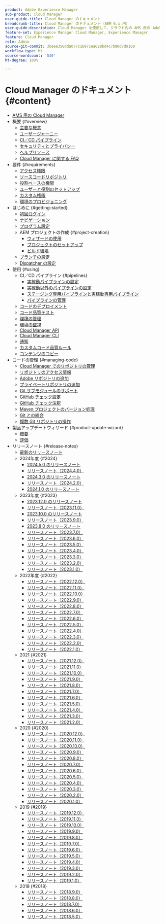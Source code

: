 ```yaml
---
product: Adobe Experience Manager
sub-product: Cloud Manager
user-guide-title: Cloud Manager のドキュメント
breadcrumb-title: Cloud Manager のドキュメント（AEM 6.x 用）
user-guide-description: Cloud Manager を使用して、クラウド内の AMS 用の Adobe Experience Manager を自己管理する方法について説明します。
feature-set: Experience Manager Cloud Manager, Experience Manager
feature: Cloud Manager
role: Admin
source-git-commit: 3beee350dda077c16975ea628bd4c7b80d7d9160
workflow-type: ht
source-wordcount: '530'
ht-degree: 100%

---
```



# Cloud Manager のドキュメント {#content}

+ [AMS 用の Cloud Manager](/help/introduction.md)
+ 概要 {#overview}
   + [主要な概念](/help/overview/key-concepts.md)
   + [ユーザージャーニー](/help/overview/user-journey.md)
   + [CI／CD パイプライン](/help/overview/ci-cd-pipelines.md)
   + [セキュリティとプライバシー](/help/overview/security-and-privacy.md)
   + [ヘルプリソース](/help/overview/help-resources.md)
   + [Cloud Manager に関する FAQ](/help/overview/faqs.md)
+ 要件 {#requirements}
   + [アクセス権限](/help/requirements/access-rights.md)
   + [ソースコードリポジトリ](/help/requirements/source-code-repository.md)
   + [役割ベースの権限](/help/requirements/role-based-permissions.md)
   + [ユーザーと役割のセットアップ](/help/requirements/users-and-roles.md)
   + [カスタム権限](/help/using/custom-permissions.md)
   + [環境のプロビジョニング](/help/requirements/environment-provisioning.md)
+ はじめに {#getting-started}
   + [初回ログイン](/help/getting-started/first-time-login.md)
   + [ナビゲーション](/help/getting-started/navigation.md)
   + [プログラム設定](/help/getting-started/program-setup.md)
   + AEM プロジェクトの作成 {#project-creation}
      + [ウィザードの使用](/help/getting-started/using-the-wizard.md)
      + [プロジェクトのセットアップ](/help/getting-started/project-setup.md)
      + [ビルド環境](/help/getting-started/build-environment.md)
   + [ブランチの設定](/help/getting-started/configuring-branches.md)
   + [Dispatcher の設定](/help/getting-started/dispatcher-configurations.md)
+ 使用 {#using}
   + CI／CD パイプライン {#pipelines}
      + [実稼動パイプラインの設定](/help/using/production-pipelines.md)
      + [実稼動以外のパイプラインの設定](/help/using/non-production-pipelines.md)
      + [ステージング専用パイプラインと実稼動専用パイプライン](/help/using/stage-prod-only.md)
      + [パイプラインの管理](/help/using/managing-pipelines.md)
   + [コードのデプロイメント](/help/using/code-deployment.md)
   + [コード品質テスト](/help/using/code-quality-testing.md)
   + [環境の管理](/help/using/managing-environments.md)
   + [環境の監視](/help/using/monitoring-environments.md)
   + [Cloud Manager API](https://developer.adobe.com/experience-cloud/cloud-manager/reference/api/)
   + [Cloud Manager CLI](https://github.com/adobe/aio-cli-plugin-cloudmanager/blob/main/README.md)
   + [通知](/help/using/notifications.md)
   + [カスタムコード品質ルール](/help/using/custom-code-quality-rules.md)
   + [コンテンツのコピー](/help/using/content-copy.md)
+ コードの管理 {#managing-code}
   + [Cloud Manager でのリポジトリの管理](/help/managing-code/managing-repositories.md)
   + [リポジトリのアクセス情報](/help/managing-code/accessing-repositories.md)
   + [Adobe リポジトリの追加](/help/managing-code/adobe-repositories.md)
   + [プライベートリポジトリの追加](/help/managing-code/private-repositories.md)
   + [Git サブモジュールのサポート](/help/managing-code/git-submodules.md)
   + [GitHub チェック設定](/help/managing-code/github-check-config.md)
   + [GitHub チェック注釈](/help/managing-code/github-annotations.md)
   + [Maven プロジェクトのバージョン処理](/help/managing-code/maven-project-version.md)
   + [Git との統合](/help/managing-code/git-integration.md)
   + [複数 Git リポジトリの操作](/help/managing-code/multiple-git-repos.md)
+ 製品アップデートウィザード {#product-update-wizard}
   + [概要](/help/product-update-wizard/overview.md)
   + [評価](/help/product-update-wizard/evaluation.md)
+ リリースノート {#release-notes}
   + [最新のリリースノート](/help/release-notes/current.md)
   + 2024年度 {#2024}
      + [2024.5.0 のリリースノート](/help/release-notes/2024/2024-5-0.md)
      + [リリースノート（2024.4.0）](/help/release-notes/2024/2024-4-0.md)
      + [2024.3.0 のリリースノート](/help/release-notes/2024/2024-3-0.md)
      + [リリースノート（2024.2.0）](/help/release-notes/2024/2024-2-0.md)
      + [2024.1.0 のリリースノート](/help/release-notes/2024/2024-1-0.md)
   + 2023年度 {#2023}
      + [2023.12.0 のリリースノート](/help/release-notes/2023/2023-12-0.md)
      + [リリースノート（2023.11.0）](/help/release-notes/2023/2023-11-0.md)
      + [2023.10.0 のリリースノート](/help/release-notes/2023/2023-10-0.md)
      + [リリースノート（2023.9.0）](/help/release-notes/2023/2023-9-0.md)
      + [2023.8.0 のリリースノート](/help/release-notes/2023/2023-8-0.md)
      + [リリースノート（2023.7.0）](/help/release-notes/2023/2023-7-0.md)
      + [リリースノート（2023.6.0）](/help/release-notes/2023/2023-6-0.md)
      + [リリースノート（2023.5.0）](/help/release-notes/2023/2023-5-0.md)
      + [リリースノート（2023.4.0）](/help/release-notes/2023/2023-4-0.md)
      + [リリースノート（2023.3.0）](/help/release-notes/2023/2023-3-0.md)
      + [リリースノート（2023.2.0）](/help/release-notes/2023/2023-2-0.md)
      + [リリースノート（2023.1.0）](/help/release-notes/2023/2023-1-0.md)
   + 2022年度 {#2022}
      + [リリースノート（2022.12.0）](/help/release-notes/2022/2022-12-0.md)
      + [リリースノート（2022.11.0）](/help/release-notes/2022/2022-11-0.md)
      + [リリースノート（2022.10.0）](/help/release-notes/2022/2022-10-0.md)
      + [リリースノート（2022.9.0）](/help/release-notes/2022/2022-9-0.md)
      + [リリースノート（2022.8.0）](/help/release-notes/2022/2022-8-0.md)
      + [リリースノート（2022.7.0）](/help/release-notes/2022/2022-7-0.md)
      + [リリースノート（2022.6.0）](/help/release-notes/2022/2022-6-0.md)
      + [リリースノート（2022.5.0）](/help/release-notes/2022/2022-5-0.md)
      + [リリースノート（2022.4.0）](/help/release-notes/2022/2022-4-0.md)
      + [リリースノート（2022.3.0）](/help/release-notes/2022/2022-3-0.md)
      + [リリースノート（2022.2.0）](/help/release-notes/2022/2022-2-0.md)
      + [リリースノート（2022.1.0）](/help/release-notes/2022/2022-1-0.md)
   + 2021 {#2021}
      + [リリースノート（2021.12.0）](/help/release-notes/2021/2021-12-0.md)
      + [リリースノート（2021.11.0）](/help/release-notes/2021/2021-11-0.md)
      + [リリースノート（2021.10.0）](/help/release-notes/2021/2021-10-0.md)
      + [リリースノート（2021.9.0）](/help/release-notes/2021/2021-9-0.md)
      + [リリースノート（2021.8.0）](/help/release-notes/2021/2021-8-0.md)
      + [リリースノート（2021.7.0）](/help/release-notes/2021/2021-7-0.md)
      + [リリースノート（2021.6.0）](/help/release-notes/2021/2021-6-0.md)
      + [リリースノート（2021.5.0）](/help/release-notes/2021/2021-5-0.md)
      + [リリースノート（2021.4.0）](/help/release-notes/2021/2021-4-0.md)
      + [リリースノート（2021.3.0）](/help/release-notes/2021/2021-3-0.md)
      + [リリースノート（2021.2.0）](/help/release-notes/2021/2021-2-0.md)
   + 2020 {#2020}
      + [リリースノート（2020.12.0）](/help/release-notes/2020/2020-12-0.md)
      + [リリースノート（2020.11.0）](/help/release-notes/2020/2020-11-0.md)
      + [リリースノート（2020.10.0）](/help/release-notes/2020/2020-10-0.md)
      + [リリースノート（2020.9.0）](/help/release-notes/2020/2020-9-0.md)
      + [リリースノート（2020.8.0）](/help/release-notes/2020/2020-8-0.md)
      + [リリースノート（2020.7.0）](/help/release-notes/2020/2020-7-0.md)
      + [リリースノート（2020.6.0）](/help/release-notes/2020/2020-6-0.md)
      + [リリースノート（2020.5.0）](/help/release-notes/2020/2020-5-0.md)
      + [リリースノート（2020.4.0）](/help/release-notes/2020/2020-4-0.md)
      + [リリースノート（2020.3.0）](/help/release-notes/2020/2020-3-0.md)
      + [リリースノート（2020.2.0）](/help/release-notes/2020/2020-2-0.md)
      + [リリースノート（2020.1.0）](/help/release-notes/2020/2020-1-0.md)
   + 2019 {#2019}
      + [リリースノート（2019.12.0）](/help/release-notes/2019/2019-12-0.md)
      + [リリースノート（2019.11.0）](/help/release-notes/2019/2019-11-0.md)
      + [リリースノート（2019.10.0）](/help/release-notes/2019/2019-10-0.md)
      + [リリースノート（2019.9.0）](/help/release-notes/2019/2019-9-0.md)
      + [リリースノート（2019.8.0）](/help/release-notes/2019/2019-8-0.md)
      + [リリースノート（2019.7.0）](/help/release-notes/2019/2019-7-0.md)
      + [リリースノート（2019.6.0）](/help/release-notes/2019/2019-6-0.md)
      + [リリースノート（2019.5.0）](/help/release-notes/2019/2019-5-0.md)
      + [リリースノート（2019.4.0）](/help/release-notes/2019/2019-4-0.md)
      + [リリースノート（2019.3.0）](/help/release-notes/2019/2019-3-0.md)
      + [リリースノート（2019.2.0）](/help/release-notes/2019/2019-2-0.md)
      + [リリースノート（2019.1.0）](/help/release-notes/2019/2019-1-0.md)
   + 2018 {#2018}
      + [リリースノート（2018.9.0）](/help/release-notes/2018/2018-9-0.md)
      + [リリースノート（2018.8.0）](/help/release-notes/2018/2018-8-0.md)
      + [リリースノート（2018.7.0）](/help/release-notes/2018/2018-7-0.md)
      + [リリースノート（2018.6.0）](/help/release-notes/2018/2018-6-0.md)
      + [リリースノート（2018.5.0）](/help/release-notes/2018/2018-5-0.md)
